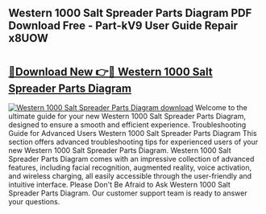 ## Western 1000 Salt Spreader Parts Diagram PDF Download Free - Part-kV9 User Guide Repair x8UOW

# <h2><a href="http://dfnyv1w.blite.top/?on=Western+1000+Salt+Spreader+Parts+Diagram">🔗Download New 👉🔴 Western 1000 Salt Spreader Parts Diagram</a></h2>

[![Western 1000 Salt Spreader Parts Diagram download](https://i.imgur.com/lujVjoI.png)](http://dfnyv1w.blite.top/?on=Western+1000+Salt+Spreader+Parts+Diagram)
Welcome to the ultimate guide for your new Western 1000 Salt Spreader Parts Diagram, designed to ensure a smooth and efficient experience. Troubleshooting Guide for Advanced Users Western 1000 Salt Spreader Parts Diagram This section offers advanced troubleshooting tips for experienced users of your new Western 1000 Salt Spreader Parts Diagram. Western 1000 Salt Spreader Parts Diagram comes with an impressive collection of advanced features, including facial recognition, augmented reality, voice activation, and wireless charging, all easily accessible through the user-friendly and intuitive interface. Please Don't Be Afraid to Ask Western 1000 Salt Spreader Parts Diagram. Our customer support team is ready to answer your questions.
